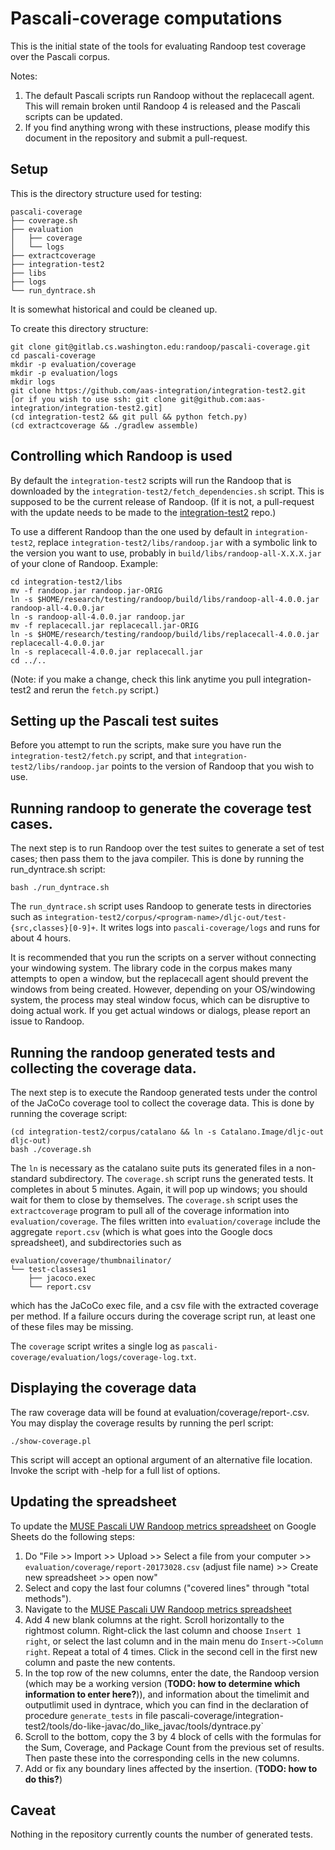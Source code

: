 # Pascali-coverage computations

This is the initial state of the tools for evaluating Randoop test coverage over
the Pascali corpus.

Notes:
1. The default Pascali scripts run Randoop without the replacecall agent. This will remain broken until Randoop 4 is released and the Pascali scripts can be updated.
2. If you find anything wrong with these instructions, please modify this document in the repository and submit a pull-request.

## Setup

This is the directory structure used for testing:
```
pascali-coverage
├── coverage.sh
├── evaluation
│   ├── coverage
│   └── logs
├── extractcoverage
├── integration-test2
├── libs
├── logs
└── run_dyntrace.sh
```
It is somewhat historical and could be cleaned up.

To create this directory structure:
```
git clone git@gitlab.cs.washington.edu:randoop/pascali-coverage.git
cd pascali-coverage
mkdir -p evaluation/coverage
mkdir -p evaluation/logs
mkdir logs
git clone https://github.com/aas-integration/integration-test2.git
[or if you wish to use ssh: git clone git@github.com:aas-integration/integration-test2.git]
(cd integration-test2 && git pull && python fetch.py)
(cd extractcoverage && ./gradlew assemble)
```


## Controlling which Randoop is used

By default the `integration-test2` scripts will run the Randoop that is downloaded
by the `integration-test2/fetch_dependencies.sh` script.  This is supposed to be
the current release of Randoop. (If it is not, a pull-request with the update needs to be made to the [integration-test2](https://github.com/aas-integration/integration-test2) repo.)

To use a different Randoop than the one used by default in
`integration-test2`, replace `integration-test2/libs/randoop.jar` with a
symbolic link to the version you want to use, probably in
`build/libs/randoop-all-X.X.X.jar` of your clone of Randoop.  Example:
```
cd integration-test2/libs
mv -f randoop.jar randoop.jar-ORIG
ln -s $HOME/research/testing/randoop/build/libs/randoop-all-4.0.0.jar randoop-all-4.0.0.jar
ln -s randoop-all-4.0.0.jar randoop.jar
mv -f replacecall.jar replacecall.jar-ORIG
ln -s $HOME/research/testing/randoop/build/libs/replacecall-4.0.0.jar replacecall-4.0.0.jar
ln -s replacecall-4.0.0.jar replacecall.jar
cd ../..
```
(Note: if you make a change, check this link anytime you pull
integration-test2 and rerun the `fetch.py` script.)


## Setting up the Pascali test suites

Before you attempt to run the scripts, make sure you have run the
`integration-test2/fetch.py` script, and that
`integration-test2/libs/randoop.jar` points to the version of Randoop that you
wish to use.


## Running randoop to generate the coverage test cases.

The next step is to run Randoop over the test suites to generate a set of test
cases; then pass them to the java compiler.  This is done by running the
run_dyntrace.sh script:
```
bash ./run_dyntrace.sh
```
The `run_dyntrace.sh` script uses Randoop to generate
tests in directories such as
`integration-test2/corpus/<program-name>/dljc-out/test-{src,classes}[0-9]+`.
It writes logs into `pascali-coverage/logs` and runs for about 4 hours.

It is recommended that you run the scripts on a server without connecting your windowing system.
The library code in the corpus makes many attempts to open a window, but the replacecall
agent should prevent the windows from being created.  However, depending on your OS/windowing
system, the process may steal window focus, which can be disruptive to doing actual work.
If you get actual windows or dialogs, please report an issue to Randoop.


## Running the randoop generated tests and collecting the coverage data.

The next step is to execute the Randoop generated tests under the control of the
JaCoCo coverage tool to collect the coverage data.  This is done by running the
coverage script:
```
(cd integration-test2/corpus/catalano && ln -s Catalano.Image/dljc-out dljc-out)
bash ./coverage.sh
```
The `ln` is necessary as the catalano suite puts its generated files in a non-standard subdirectory.
The `coverage.sh` script runs the generated tests.  It completes in about 5 minutes.
Again, it will pop up windows; you should wait for them to close by themselves.
The `coverage.sh` script uses the `extractcoverage` program to pull all of the coverage
information into `evaluation/coverage`.
The files written into `evaluation/coverage` include the aggregate `report.csv` (which is what
goes into the Google docs spreadsheet), and subdirectories such as

```
evaluation/coverage/thumbnailinator/
└── test-classes1
    ├── jacoco.exec
    └── report.csv
```    

which has the JaCoCo exec file, and a csv file with the extracted coverage per method.
If a failure occurs during the coverage script run, at least one of these files may be missing.

The `coverage` script writes a single log as `pascali-coverage/evaluation/logs/coverage-log.txt`.


## Displaying the coverage data

The raw coverage data will be found at evaluation/coverage/report-<date>.csv.
You may display the coverage results by running the perl script:
```
./show-coverage.pl
```
This script will accept an optional argument of an alternative file location.
Invoke the script with -help for a full list of options.


## Updating the spreadsheet

To update the
[MUSE Pascali UW Randoop metrics spreadsheet](https://docs.google.com/spreadsheets/d/1SOh1EtNzQsSsTyFwOmIDMHK_HziKncqirLuQDoH7yEs/edit#gid=1134337280)
on Google Sheets do the following steps:
1. Do "File >> Import >> Upload >> Select a file from your computer >> `evaluation/coverage/report-20173028.csv` (adjust file name) >> Create new spreadsheet >> open now"
2. Select and copy the last four columns ("covered lines" through "total methods").
3. Navigate to the [MUSE Pascali UW Randoop metrics spreadsheet](https://docs.google.com/spreadsheets/d/1SOh1EtNzQsSsTyFwOmIDMHK_HziKncqirLuQDoH7yEs/edit#gid=1134337280)
4. Add 4 new blank columns at the right.  Scroll horizontally to the rightmost column. Right-click the last column and choose `Insert 1 right`, or select the last column and in the main menu do `Insert->Column right`. Repeat a total of 4 times.
Click in the second cell in the first new column and paste the new contents.
5. In the top row of the new columns, enter the date, the Randoop version (which may be a working version (**TODO: how to determine which information to enter here?**)), and information about the timelimit and outputlimit used in dyntrace, which you can find in the declaration of procedure `generate_tests` in file pascali-coverage/integration-test2/tools/do-like-javac/do_like_javac/tools/dyntrace.py`
6. Scroll to the bottom, copy the 3 by 4 block of cells with the formulas for the Sum, Coverage, and Package Count from the previous set of results. Then paste these into the corresponding cells in the new columns.
7. Add or fix any boundary lines affected by the insertion. (**TODO: how to do this?**)


## Caveat

Nothing in the repository currently counts the number of generated tests.
